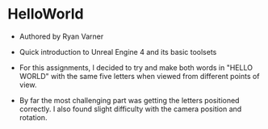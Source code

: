 # HelloWorld

* Authored by Ryan Varner
* Quick introduction to Unreal Engine 4 and its basic toolsets

* For this assignments, I decided to try and make both words in "HELLO WORLD" with the same five letters when viewed from different points of view.
* By far the most challenging part was getting the letters positioned correctly. I also found slight difficulty with the camera position and rotation.
